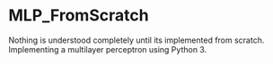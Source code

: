 # MLP_FromScratch
 Nothing is understood completely until its implemented from scratch. Implementing a multilayer perceptron using Python 3.
 
 
 
 
